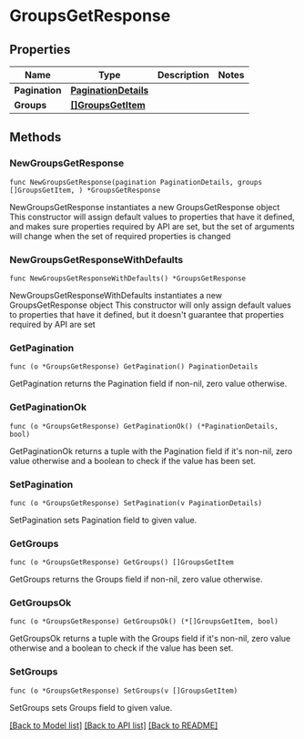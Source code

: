 # GroupsGetResponse

## Properties

Name | Type | Description | Notes
------------ | ------------- | ------------- | -------------
**Pagination** | [**PaginationDetails**](PaginationDetails.md) |  | 
**Groups** | [**[]GroupsGetItem**](GroupsGetItem.md) |  | 

## Methods

### NewGroupsGetResponse

`func NewGroupsGetResponse(pagination PaginationDetails, groups []GroupsGetItem, ) *GroupsGetResponse`

NewGroupsGetResponse instantiates a new GroupsGetResponse object
This constructor will assign default values to properties that have it defined,
and makes sure properties required by API are set, but the set of arguments
will change when the set of required properties is changed

### NewGroupsGetResponseWithDefaults

`func NewGroupsGetResponseWithDefaults() *GroupsGetResponse`

NewGroupsGetResponseWithDefaults instantiates a new GroupsGetResponse object
This constructor will only assign default values to properties that have it defined,
but it doesn't guarantee that properties required by API are set

### GetPagination

`func (o *GroupsGetResponse) GetPagination() PaginationDetails`

GetPagination returns the Pagination field if non-nil, zero value otherwise.

### GetPaginationOk

`func (o *GroupsGetResponse) GetPaginationOk() (*PaginationDetails, bool)`

GetPaginationOk returns a tuple with the Pagination field if it's non-nil, zero value otherwise
and a boolean to check if the value has been set.

### SetPagination

`func (o *GroupsGetResponse) SetPagination(v PaginationDetails)`

SetPagination sets Pagination field to given value.


### GetGroups

`func (o *GroupsGetResponse) GetGroups() []GroupsGetItem`

GetGroups returns the Groups field if non-nil, zero value otherwise.

### GetGroupsOk

`func (o *GroupsGetResponse) GetGroupsOk() (*[]GroupsGetItem, bool)`

GetGroupsOk returns a tuple with the Groups field if it's non-nil, zero value otherwise
and a boolean to check if the value has been set.

### SetGroups

`func (o *GroupsGetResponse) SetGroups(v []GroupsGetItem)`

SetGroups sets Groups field to given value.



[[Back to Model list]](../README.md#documentation-for-models) [[Back to API list]](../README.md#documentation-for-api-endpoints) [[Back to README]](../README.md)


